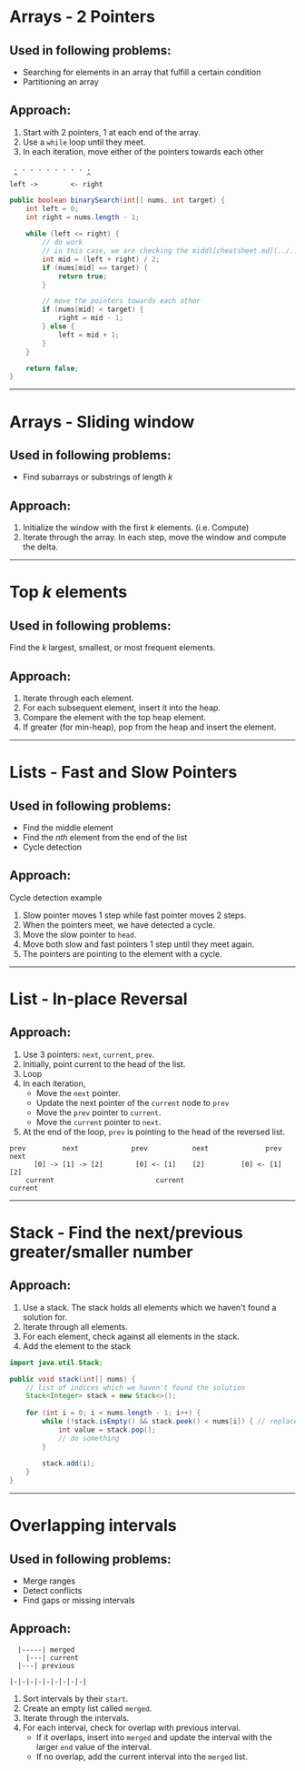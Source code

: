 # Arrays - 2 Pointers

## Used in following problems:

- Searching for elements in an array that fulfill a certain condition
- Partitioning an array

## Approach:

1) Start with 2 pointers, 1 at each end of the array.  
2) Use a `while` loop until they meet.
3) In each iteration, move either of the pointers towards each other

```
 . . . . . . . . . .
 ^                 ^
left ->        <- right
```

```java
public boolean binarySearch(int[] nums, int target) {
    int left = 0;
    int right = nums.length - 1;
    
    while (left <= right) {
        // do work
        // in this case, we are checking the middl[cheatsheet.md](../../dsa2/cheatsheet.md)e element between the 2 pointers
        int mid = (left + right) / 2;
        if (nums[mid] == target) {
            return true;
        }

        // move the pointers towards each other
        if (nums[mid] < target) {
            right = mid - 1;
        } else {
            left = mid + 1;
        }
    }

    return false;
}
```
---

# Arrays - Sliding window

## Used in following problems:

- Find subarrays or substrings of length *k*

## Approach:

1) Initialize the window with the first *k* elements. (i.e. Compute)
2) Iterate through the array. In each step, move the window and compute the delta.

---

# Top *k* elements

## Used in following problems:

Find the *k* largest, smallest, or most frequent elements.

## Approach:

1) Iterate through each element.
2) For each subsequent element, insert it into the heap.
3) Compare the element with the top heap element.
3) If greater (for min-heap), pop from the heap and insert the element.

---

# Lists - Fast and Slow Pointers

## Used in following problems:

- Find the middle element
- Find the *nth* element from the end of the list
- Cycle detection

## Approach:

Cycle detection example
1) Slow pointer moves 1 step while fast pointer moves 2 steps.
2) When the pointers meet, we have detected a cycle.
3) Move the slow pointer to `head`.
4) Move both slow and fast pointers 1 step until they meet again.
5) The pointers are pointing to the element with a cycle.

---

# List - In-place Reversal

## Approach:

1) Use 3 pointers: `next`, `current`, `prev`.
2) Initially, point current to the head of the list.
3) Loop
4) In each iteration,
   - Move the `next` pointer.
   - Update the next pointer of the `current` node to `prev`
   - Move the `prev` pointer to `current`.
   - Move the `current` pointer to `next`.
5) At the end of the loop, `prev` is pointing to the head of the reversed list.
```
prev         next             prev           next              prev   next
      [0] -> [1] -> [2]        [0] <- [1]    [2]         [0] <- [1]    [2] 
    current                         current                          current
```

---

# Stack -  Find the next/previous greater/smaller number

## Approach:

1) Use a stack. The stack holds all elements which we haven't found a solution for.
2) Iterate through all elements.
3) For each element, check against all elements in the stack.
4) Add the element to the stack

```java
import java.util.Stack;

public void stack(int[] nums) {
    // list of indices which we haven't found the solution
    Stack<Integer> stack = new Stack<>();
    
    for (int i = 0; i < nums.length - 1; i++) {
        while (!stack.isEmpty() && stack.peek() < nums[i]) { // replace operator accordingly
            int value = stack.pop();
            // do something
        }
        
        stack.add(i);
    }
}
```

---

# Overlapping intervals

## Used in following problems:

- Merge ranges
- Detect conflicts
- Find gaps or missing intervals

## Approach:

```
  |-----| merged
    |---| current
  |---| previous
  
|-|-|-|-|-|-|-|-|-|
```

1) Sort intervals by their `start`.
2) Create an empty list called `merged`.
3) Iterate through the intervals.
4) For each interval, check for overlap with previous interval.
   - If it overlaps, insert into `merged` and update the interval with the larger `end` value of the interval.
   - If no overlap, add the current interval into the `merged` list.
